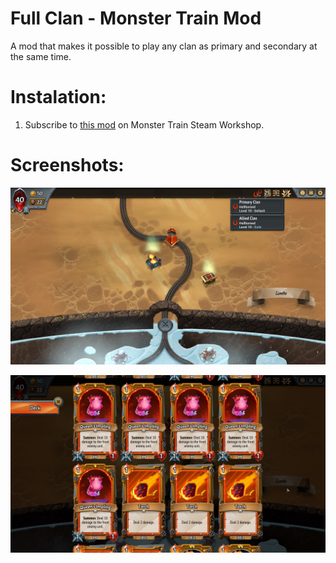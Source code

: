 # Full Clan - Monster Train Mod

A mod that makes it possible to play any clan as primary and secondary at the same time.

# Instalation:

1. Subscribe to [this mod](https://steamcommunity.com/sharedfiles/filedetails/?id=2259469353) on Monster Train Steam Workshop.

# Screenshots:

![Screenshot](Screenshots/01.jpg)

![Screenshot](Screenshots/02.jpg)
